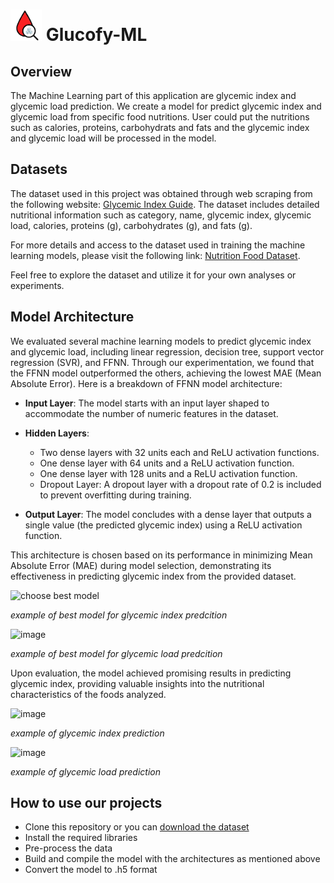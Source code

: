 # <img src="https://github.com/Glucofy-Team/.github/blob/main/profile/img/logo.png" width="50"> Glucofy-ML

## Overview
The Machine Learning part of this application are glycemic index and glycemic load prediction. We create a model for predict glycemic index and glycemic load from specific food nutritions. User could put the nutritions such as calories, proteins, carbohydrats and fats and the glycemic index and glycemic load will be processed in the model.

## Datasets
The dataset used in this project was obtained through web scraping from the following website: [Glycemic Index Guide](https://glycemic-index.net/). The dataset includes detailed nutritional information such as category, name, glycemic index, glycemic load, calories, proteins (g), carbohydrates (g), and fats (g).

For more details and access to the dataset used in training the machine learning models, please visit the following link: [Nutrition Food Dataset](https://github.com/Glucofy-Team/Glucofy-Machine-Learning/blob/main/data/nutrition%20food%20dataset%20-%20modified.csv).

Feel free to explore the dataset and utilize it for your own analyses or experiments.

## Model Architecture

We evaluated several machine learning models to predict glycemic index and glycemic load, including linear regression, decision tree, support vector regression (SVR), and FFNN. Through our experimentation, we found that the FFNN model outperformed the others, achieving the lowest MAE (Mean Absolute Error). Here is a breakdown of FFNN model architecture:

- **Input Layer**: The model starts with an input layer shaped to accommodate the number of numeric features in the dataset.

- **Hidden Layers**:

    - Two dense layers with 32 units each and ReLU activation functions.
    - One dense layer with 64 units and a ReLU activation function.
    - One dense layer with 128 units and a ReLU activation function.
    - Dropout Layer: A dropout layer with a dropout rate of 0.2 is included to prevent overfitting during training.

- **Output Layer**: The model concludes with a dense layer that outputs a single value (the predicted glycemic index) using a ReLU activation function.

This architecture is chosen based on its performance in minimizing Mean Absolute Error (MAE) during model selection, demonstrating its effectiveness in predicting glycemic index from the provided dataset.

![choose best model](https://github.com/Glucofy-Team/Glucofy-Machine-Learning/assets/51023310/b5a402b1-22ac-4bf3-8ecb-4a5b7b224fe3)

*example of best model for glycemic index predcition*

![image](https://github.com/Glucofy-Team/Glucofy-Machine-Learning/assets/51023310/ee64296c-0021-4cdd-bb15-33fee7ea9c55)

*example of best model for glycemic load predcition*


Upon evaluation, the model achieved promising results in predicting glycemic index, providing valuable insights into the nutritional characteristics of the foods analyzed.


![image](https://github.com/Glucofy-Team/Glucofy-Machine-Learning/assets/51023310/733afc78-4afc-4bba-b3b9-b8ae756ead31)

*example of glycemic index prediction*

![image](https://github.com/Glucofy-Team/Glucofy-Machine-Learning/assets/51023310/a29272a7-7436-4a15-8423-35244aa4c2b0)

*example of glycemic load prediction*


## How to use our projects

- Clone this repository or you can [download the dataset](https://github.com/Glucofy-Team/Glucofy-Machine-Learning/blob/main/data/nutrition%20food%20dataset%20-%20modified.csv)
- Install the required libraries
- Pre-process the data
- Build and compile the model with the architectures as mentioned above
- Convert the model to .h5 format
